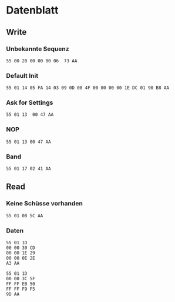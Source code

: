 # Datenblatt

## Write

### Unbekannte Sequenz
````
55 00 20 00 00 00 06  73 AA
````

### Default Init
````
55 01 14 05 FA 14 03 09 0D 08 4F 00 00 00 00 1E DC 01 90 B8 AA
````

### Ask for Settings
````
55 01 13  00 47 AA
````

### NOP
````
55 01 13 00 47 AA
````

### Band
````
55 01 17 02 41 AA
````


## Read

### Keine Schüsse vorhanden
````
55 01 08 5C AA
````

### Daten
````
55 01 1D
00 00 30 CD
00 00 1E 29
00 00 0E 2E
A3 AA
````


````
55 01 1D
00 00 3C 5F
FF FF EB 50
FF FF F9 F5
9D AA
````
